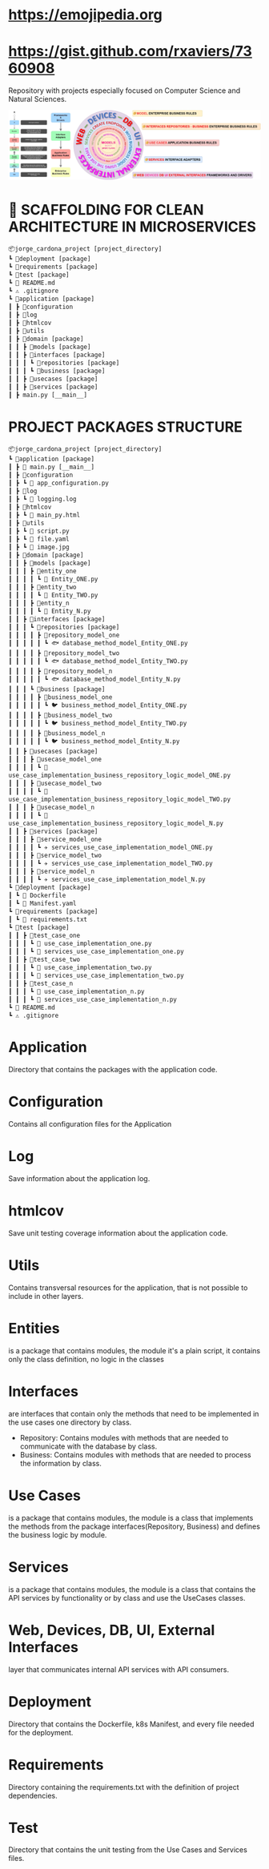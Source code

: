 # https://emojipedia.org
# https://gist.github.com/rxaviers/7360908
Repository with projects especially focused on Computer Science and Natural Sciences.

![Alt text](clean_architecture.jpg)
# 🐍 SCAFFOLDING FOR CLEAN ARCHITECTURE IN MICROSERVICES

```
📦jorge_cardona_project [project_directory]
┗ 📂deployment [package]
┗ 📂requirements [package]
┗ 📂test [package]
┗ 📜 README.md
┗ ⚠️ .gitignore
┗ 📂application [package]
┃ ┣ 📂configuration
┃ ┣ 📂log
┃ ┣ 📂htmlcov
┃ ┣ 📂utils
┃ ┣ 📂domain [package]
┃ ┃ ┣ 📂models [package]
┃ ┃ ┣ 📂interfaces [package]
┃ ┃ ┃ ┗ 📂repositories [package]
┃ ┃ ┃ ┗ 📂business [package]
┃ ┃ ┣ 📂usecases [package]
┃ ┃ ┣ 📂services [package]
┃ ┣ main.py [__main__]
```

# PROJECT PACKAGES STRUCTURE
```
📦jorge_cardona_project [project_directory]
┗ 📂application [package]
┃ ┣ 🎄 main.py [__main__]
┃ ┣ 📂configuration
┃ ┣ ┗ 🏩 app_configuration.py
┃ ┣ 📂log
┃ ┣ ┗ 💬 logging.log
┃ ┣ 📂htmlcov
┃ ┣ ┗ 📜 main_py.html
┃ ┣ 📂utils
┃ ┣ ┗ 🐍 script.py
┃ ┣ ┗ 🎰 file.yaml
┃ ┣ ┗ 📜 image.jpg
┃ ┣ 📂domain [package]
┃ ┃ ┣ 📂models [package]
┃ ┃ ┃ ┣ 📂entity_one
┃ ┃ ┃ ┃ ┗ 🐍 Entity_ONE.py
┃ ┃ ┃ ┣ 📂entity_two
┃ ┃ ┃ ┃ ┗ 🐍 Entity_TWO.py
┃ ┃ ┃ ┣ 📂entity_n
┃ ┃ ┃ ┃ ┗ 🐍 Entity_N.py
┃ ┃ ┣ 📂interfaces [package]
┃ ┃ ┃ ┗ 📂repositories [package]
┃ ┃ ┃ ┃ ┣ 📂repository_model_one
┃ ┃ ┃ ┃ ┃ ┗ 🐟 database_method_model_Entity_ONE.py
┃ ┃ ┃ ┃ ┣ 📂repository_model_two
┃ ┃ ┃ ┃ ┃ ┗ 🐟 database_method_model_Entity_TWO.py
┃ ┃ ┃ ┃ ┣ 📂repository_model_n
┃ ┃ ┃ ┃ ┃ ┗ 🐟 database_method_model_Entity_N.py
┃ ┃ ┃ ┗ 📂business [package]
┃ ┃ ┃ ┃ ┣ 📂business_model_one
┃ ┃ ┃ ┃ ┃ ┗ 🐦 business_method_model_Entity_ONE.py
┃ ┃ ┃ ┃ ┣ 📂business_model_two
┃ ┃ ┃ ┃ ┃ ┗ 🐦 business_method_model_Entity_TWO.py
┃ ┃ ┃ ┃ ┣ 📂business_model_n
┃ ┃ ┃ ┃ ┃ ┗ 🐦 business_method_model_Entity_N.py
┃ ┃ ┣ 📂usecases [package]
┃ ┃ ┃ ┣ 📂usecase_model_one
┃ ┃ ┃ ┃ ┗ 🎎 use_case_implementation_business_repository_logic_model_ONE.py
┃ ┃ ┃ ┣ 📂usecase_model_two
┃ ┃ ┃ ┃ ┗ 🎎 use_case_implementation_business_repository_logic_model_TWO.py
┃ ┃ ┃ ┣ 📂usecase_model_n
┃ ┃ ┃ ┃ ┗ 🎎 use_case_implementation_business_repository_logic_model_N.py
┃ ┃ ┣ 📂services [package]
┃ ┃ ┃ ┣ 📂service_model_one
┃ ┃ ┃ ┃ ┗ ✈️ services_use_case_implementation_model_ONE.py
┃ ┃ ┃ ┣ 📂service_model_two
┃ ┃ ┃ ┃ ┗ ✈️ services_use_case_implementation_model_TWO.py
┃ ┃ ┃ ┣ 📂service_model_n
┃ ┃ ┃ ┃ ┗ ✈️ services_use_case_implementation_model_N.py
┗ 📂deployment [package]
┃ ┗ 🐳 Dockerfile
┃ ┗ 🎰 Manifest.yaml
┗ 📂requirements [package]
┃ ┗ 📄 requirements.txt
┗ 📂test [package]
┃ ┃ ┣ 📂test_case_one
┃ ┃ ┃ ┗ 🍄 use_case_implementation_one.py
┃ ┃ ┃ ┗ 🍄 services_use_case_implementation_one.py
┃ ┃ ┣ 📂test_case_two
┃ ┃ ┃ ┗ 🍄 use_case_implementation_two.py
┃ ┃ ┃ ┗ 🍄 services_use_case_implementation_two.py
┃ ┃ ┣ 📂test_case_n
┃ ┃ ┃ ┗ 🍄 use_case_implementation_n.py
┃ ┃ ┃ ┗ 🍄 services_use_case_implementation_n.py
┗ 📜 README.md
┗ ⚠️ .gitignore
```

# Application
Directory that contains the packages with the application code.

# Configuration
Contains all configuration files for the Application

# Log
Save information about the application log.

# htmlcov
Save unit testing coverage information about the application code.

# Utils
Contains transversal resources for the application, that is not possible to include in other layers.

# Entities
is a package that contains modules, the module it's a plain script, it contains only the class definition, no logic in the classes

# Interfaces
are interfaces that contain only the methods that need to be implemented in the use cases one directory by class.
- Repository: Contains modules with methods that are needed to communicate with the database by class.
- Business: Contains modules with methods that are needed to process the information by class.

# Use Cases
is a package that contains modules, the module is a class that implements the methods from the package interfaces(Repository, Business) and defines the business logic by module.

# Services
is a package that contains modules, the module is a class that contains the API services by functionality or by class and use the UseCases classes.

# Web, Devices, DB, UI, External Interfaces
layer that communicates internal API services with API consumers.

# Deployment
Directory that contains the Dockerfile, k8s Manifest, and every file needed for the deployment.

# Requirements
Directory containing the requirements.txt with the definition of project dependencies.

# Test
Directory that contains the unit testing from the Use Cases and Services files.
